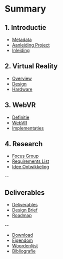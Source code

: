 # Summary 

## 1. Introductie
* [Metadata](README.md)
* [Aanleiding Project](introduction/PROJECT.md)
* [Inleiding](introduction/INTRODUCTION.md)

## 2. Virtual Reality
* [Overview](vr/VR-OVERVIEW.md)
* [Design](vr/VR-DESIGN.md)
* [Hardware](vr/HARDWARE.md)

## 3. WebVR
* [Definitie](webvr/OVERVIEW.md)
* [WebVR](webvr/TECH.md)
* [Implementaties](webvr/IMPLEMENTATION.md)

## 4. Research
* [Focus Group](research/FOCUS-GROUP.md)
* [Requirements List](research/REQUIREMENTS-LIST.md)
* [Idee Ontwikkeling](research/CONCEPTS.md)

--

## Deliverables
* [Deliverables](/deliverables/README.md)
* [Design Brief](/deliverables/DESIGN-BRIEF.md)
* [Roadmap](/deliverables/ROADMAP.md) 

--

* [Download](misc/DOWNLOAD.md)
* [Eigendom](misc/LICENSING.md)
* [Woordenlijst](GLOSSARY.md)
* [Bibliografie](misc/LITERATURE.md)
